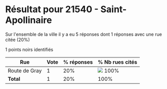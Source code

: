 # Résultat pour 21540 - Saint-Apollinaire

Sur l'ensemble de la ville il y a eu 5 réponses dont 1 réponses avec une rue citée (20%)

1 points noirs identifiés

| Rue | Vote | % réponses | % Nb rues cités|
|-----|------|------------|----------------|
| Route de Gray | 1 | 20% | <img src="../../img/bar_100.gif" />&nbsp;100%|
| **Total** | 1 | 20% | 100%|
